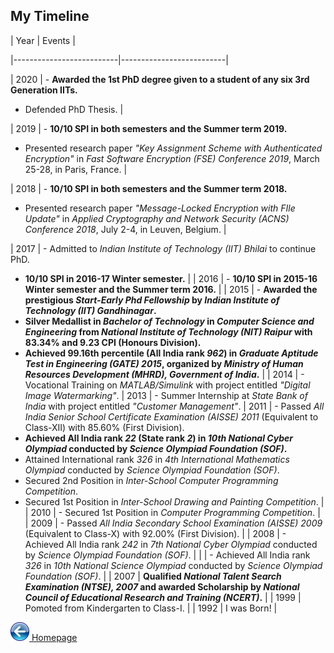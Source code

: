 ## My Timeline

| Year | Events |

|--------------------------|--------------------------|

| 2020 | - **Awarded the 1st PhD degree given to a student of any six 3rd Generation IITs.** <br>
- Defended PhD Thesis.  |

| 2019 | - **10/10 SPI in both semesters and the Summer term 2019.** <br>
- Presented research paper _"Key Assignment Scheme with Authenticated Encryption"_ in _Fast Software Encryption (FSE) Conference 2019_, March 25-28, in Paris, France. |

| 2018 | - **10/10 SPI in both semesters and the Summer term 2018.** <br>
- Presented research paper _"Message-Locked Encryption with FIle Update"_ in _Applied Cryptography and Network Security (ACNS) Conference 2018_, July 2-4, in Leuven, Belgium. |

| 2017 | - Admitted to _Indian Institute of Technology (IIT) Bhilai_ to continue PhD. <br>
- **10/10 SPI in 2016-17 Winter semester.** |
| 2016 | - **10/10 SPI in 2015-16 Winter semester and the Summer term 2016.** |
| 2015 | - **Awarded the prestigious _Start-Early Phd Fellowship_ by _Indian Institute of Technology (IIT) Gandhinagar_.** <br>
- **Silver Medallist in _Bachelor of Technology_ in _Computer Science and Engineering_ from _National Institute of Technology (NIT) Raipur_ with 83.34% and 9.23 CPI (Honours Division).** <br>
- **Achieved 99.16th percentile (All India rank _962_) in _Graduate Aptitude Test in Engineering (GATE) 2015_, organized by _Ministry of Human Resources Development (MHRD), Government of India_.** |
| 2014 | - Vocational Training on _MATLAB/Simulink_ with project entitled _"Digital Image Watermarking"_.
| 2013 | - Summer Internship at _State Bank of India_ with project entitled _"Customer Management"_.
| 2011 | - Passed _All India Senior School Certificate Examination (AISSE) 2011_ (Equivalent to Class-XII) with 85.60% (First Division). <br>
- **Achieved All India rank _22_ (State rank _2_) in _10th National Cyber Olympiad_ conducted by _Science Olympiad Foundation (SOF)_.** <br>
- Attained International rank _326_ in _4th International Mathematics Olympiad_ conducted by _Science Olympiad Foundation (SOF)_. <br>
- Secured 2nd Position in _Inter-School Computer Programming Competition_. <br>
- Secured 1st Position in _Inter-School Drawing and Painting Competition_. |
| 2010 | - Secured 1st Position in _Computer Programming Competition_. |
| 2009 | - Passed _All India Secondary School Examination (AISSE) 2009_ (Equivalent to Class-X) with 92.00% (First Division). |
| 2008 | - Achieved All India rank _242_ in _7th National Cyber Olympiad_ conducted by _Science Olympiad Foundation (SOF)_. |
|      | - Achieved All India rank _326_ in _10th National Science Olympiad_ conducted by _Science Olympiad Foundation (SOF)_. |
| 2007 | **Qualified _National Talent Search Examination (NTSE), 2007_ and awarded Scholarship by _National Council of Educational Research and Training (NCERT)_.** |
| 1999 | Pomoted from Kindergarten to Class-I. |
| 1992 | I was Born! |

[![Back](/Icon-BackButton30.png) Homepage](index)
